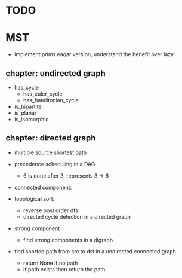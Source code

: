 # TODO

# MST

- implement prims eagar version, understand the benefit over lazy

## chapter: undirected graph

- has_cycle
  - has_euler_cycle
  - has_hamiltonian_cycle
- is_bipartite
- is_planar
- is_isomorphic

## chapter: directed graph
- multiple source shortest path
- precedence scheduling in a DAG
    - 6 is done after 3, represents 3 -> 6

- connected component:
- topological sort:
    - reverse post order dfs
    - directed cycle detection in a directed graph
- strong component
    - find strong components in a digraph
- find shorted path from src to dst in a undirected connected graph
    - return None if no path 
    - if path exists then return the path 


